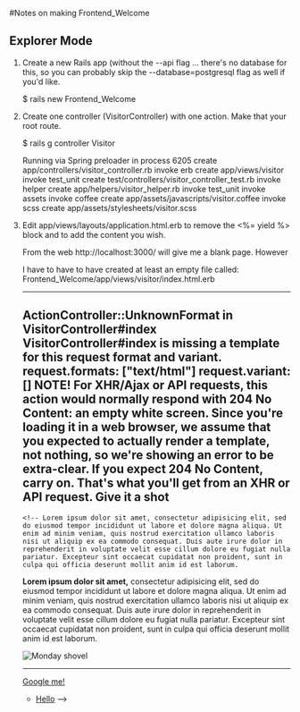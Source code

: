 #Notes on making Frontend_Welcome

Explorer Mode
-------------
1)  Create a new Rails app (without the --api flag ... there's no database for this, so you can probably skip the --database=postgresql flag as well if you'd like.

    $ rails new Frontend_Welcome

2)  Create one controller (VisitorController) with one action. Make that your root route.

    $ rails g controller Visitor

    Running via Spring preloader in process 6205
          create  app/controllers/visitor_controller.rb
          invoke  erb           create    app/views/visitor
          invoke  test_unit     create    test/controllers/visitor_controller_test.rb
          invoke  helper        create    app/helpers/visitor_helper.rb
          invoke    test_unit
          invoke  assets
          invoke    coffee      create    app/assets/javascripts/visitor.coffee
          invoke    scss        create      app/assets/stylesheets/visitor.scss
 3)  Edit app/views/layouts/application.html.erb to remove the <%= yield %>
     block and to add the content you wish.

     From the web http://localhost:3000/ will give me a blank page.  However

     I have to have to have created at least an empty file called:
             Frontend_Welcome/app/views/visitor/index.html.erb


     ---------------------------------------------------------------
     ActionController::UnknownFormat in VisitorController#index
     VisitorController#index is missing a template for this request format and variant. request.formats: ["text/html"] request.variant: [] NOTE! For XHR/Ajax or API requests, this action would normally respond with 204 No Content: an empty white screen. Since you're loading it in a web browser, we assume that you expected to actually render a template, not nothing, so we're showing an error to be extra-clear. If you expect 204 No Content, carry on. That's what you'll get from an XHR or API request. Give it a shot
     ---------------------------------------------------------------



     <!--    <%= yield %>
       Commented out the yield within the body, without any arguments, yield will render
       the template of the current controller/action so if you are on the cars/show page,
       it will render views/carts/show.html.erg      -->

      <!-- Chris' index.html file
     <!DOCTYPE html> What flavor of HTML -->
     <!-- <html>
     <head>
       <title>Hello class.</title>
       <meta http-equiv="Content-Type" content="text/html; charset=utf-8" />
       <meta http-equiv="X-UA-Compatible" content="IE=edge" />
       <meta name="viewport" content="width=device-width, initial-scale=1.0" />
       Stylesheets go here. -->
       <!-- <link rel="stylesheet" type="text/css" href="https://cdnjs.cloudflare.com/ajax/libs/normalize/4.2.0/normalize.min.css" />
       <link rel="stylesheet" type="text/css" href="global.css" />
     </head>
     <body>
     Content goes here. -->
       <!-- <h1>Hello. Happy Monday!</h1>
       <h2>Is it?</h2>
       <h3>It is.</h3>
       <h4>Moar coffee</h4>
       <h5>Tea?</h5>
       <h1>Hot chocolate</h1>

     <p> -->

         <!-- Lorem ipsum dolor sit amet, consectetur adipisicing elit, sed do eiusmod tempor incididunt ut labore et dolore magna aliqua. Ut enim ad minim veniam, quis nostrud exercitation ullamco laboris nisi ut aliquip ex ea commodo consequat. Duis aute irure dolor in reprehenderit in voluptate velit esse cillum dolore eu fugiat nulla pariatur. Excepteur sint occaecat cupidatat non proident, sunt in culpa qui officia deserunt mollit anim id est laborum.
       </p>
     <p>
         <strong>Lorem ipsum dolor sit amet,</strong> consectetur adipisicing elit, sed do eiusmod tempor incididunt ut labore et dolore magna aliqua. Ut enim ad minim veniam, quis nostrud exercitation ullamco laboris nisi ut aliquip ex ea commodo consequat. Duis aute irure dolor in reprehenderit in voluptate velit esse cillum dolore eu fugiat nulla pariatur. Excepteur sint occaecat cupidatat non proident, sunt in culpa qui officia deserunt mollit anim id est laborum.
     </p>
       <img src="http://i.giphy.com/IlJ0FkaYggwkE.gif" alt="Monday shovel">
       <br>
       <hr>
       <a href="https://www.google.com/">Google me!</a>

       <div id="unordered">
         <ul>
           <li class="item first">
             <a href="#">Hello</a> -->
           <!-- </li>
           <li class="item">
             <a href="#">Hello</a>
           </li>
           <li class="item">
             <a href="#">Hello</a>
           </li>
           <li class="item">
             <a href="#">Hello</a>
           </li>
         </ul>
       </div>

       <div id="ordered">
         <ol>
           <li>
             <a href="#">Hello</a>
           </li>
           <li>
             <a href="#">Hello</a>
           </li>
           <li>
             <a href="#">Hello</a>
           </li>
           <li>
             <a href="#">Hello</a>
           </li>
         </ol>
       </div>

     <main>
       </main>
       <section>
       </section>
       <article>
       </article>
       <aside>
       </aside> -->

       <!-- <blockquote>
         <em>"I am Jack's complete lack of surprise."</em>
       </blockquote>

       <table>
         <tr>
           <th>
             Employee
           </th>
           <th>
             Pay
           </th>
           <th>
             Output
           </th>
         </tr>
         <tr>
           <td>
             Billy
           </td>
           <td>
             $50
           </td>
           <td>
             600 golf balls
           </td>
         </tr>
       </table> -->

       <!-- Scripts go here. -->
       <!-- <script type="text/javascript" src="https://cdn.polyfill.io/v2/polyfill.min.js?features=fetch"></script>
       <script type="text/javascript" src="global.js"></script>
     </body>
     </html> -->
